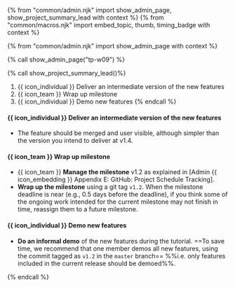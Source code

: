 {% from "common/admin.njk" import show_admin_page, show_project_summary_lead with context %}
{% from "common/macros.njk" import embed_topic, thumb, timing_badge with context %}

{% from "common/admin.njk" import show_admin_page with context %}

{% call show_admin_page("tp-w09") %}
<div id="main">

{% call show_project_summary_lead()%}
1. {{ icon_individual }} Deliver an intermediate version of the new features
1. {{ icon_team }} Wrap up milestone
1. {{ icon_individual }} Demo new features
{% endcall %}

<div id="body">

#### {{ icon_individual }} Deliver an intermediate version of the new features

* The feature should be merged and user visible, although simpler than the version you intend to deliver at v1.4.

#### {{ icon_team }} Wrap up milestone

* {{ icon_team }} **Manage the milestone** v1.2 as explained in <trigger trigger="click" for="modal:v12-projectTracking">[Admin {{ icon_embedding }} Appendix E: GitHub: Project Schedule Tracking]</trigger>.
* **Wrap up the milestone** using a git tag `v1.2`. When the milestone deadline is near (e.g., 0.5 days before the deadline), if you think some of the ongoing work intended for the current milestone may not finish in time, reassign them to a future milestone.

<modal large title="Appendix E: Using GitHub →" id="modal:v12-projectTracking">
  <include src="appendixE-gitHub.md#tp-schedule-tracking"/>
</modal>

<div id="demo">

#### {{ icon_individual }} Demo new features

* **Do an informal demo** of the new features during the tutorial. ==To save time, we recommend that one member demos all new features, using the commit tagged as `v1.2` in the `master` branch== %%i.e. only features included in the current release should be demoed%%.
</div>

</div>
</div>

{% endcall %}